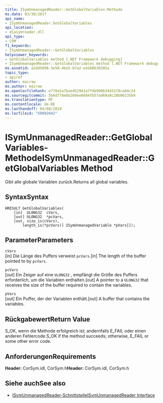 ```yaml
---
title: ISymUnmanagedReader::GetGlobalVariables-Methode
ms.date: 03/30/2017
api_name:
- ISymUnmanagedReader.GetGlobalVariables
api_location:
- diasymreader.dll
api_type:
- COM
f1_keywords:
- ISymUnmanagedReader::GetGlobalVariables
helpviewer_keywords:
- GetGlobalVariables method [.NET Framework debugging]
- ISymUnmanagedReader::GetGlobalVariables method [.NET Framework debugging]
ms.assetid: a2dd5098-3e58-4be5-b7a2-e4160b3b505a
topic_type:
- apiref
author: mairaw
ms.author: mairaw
ms.openlocfilehash: e778a5a7baed52941a7f4b990b34d31f8ca84c24
ms.sourcegitcommit: 5b6d778ebb269ee6684fb57ad69a8c28b06235b9
ms.translationtype: MT
ms.contentlocale: de-DE
ms.lasthandoff: 04/08/2019
ms.locfileid: "59092642"
---
```

# <a name="isymunmanagedreadergetglobalvariables-method"></a><span data-ttu-id="6eed7-102">ISymUnmanagedReader::GetGlobalVariables-Methode</span><span class="sxs-lookup"><span data-stu-id="6eed7-102">ISymUnmanagedReader::GetGlobalVariables Method</span></span>
<span data-ttu-id="6eed7-103">Gibt alle globale Variablen zurück.</span><span class="sxs-lookup"><span data-stu-id="6eed7-103">Returns all global variables.</span></span>  
  
## <a name="syntax"></a><span data-ttu-id="6eed7-104">Syntax</span><span class="sxs-lookup"><span data-stu-id="6eed7-104">Syntax</span></span>  
  
```  
HRESULT GetGlobalVariables(  
    [in]  ULONG32  cVars,  
    [out] ULONG32  *pcVars,  
    [out, size_is(cVars),  
        length_is(*pcVars)] ISymUnmanagedVariable *pVars[]);  
```  
  
## <a name="parameters"></a><span data-ttu-id="6eed7-105">Parameter</span><span class="sxs-lookup"><span data-stu-id="6eed7-105">Parameters</span></span>  
 `cVars`  
 <span data-ttu-id="6eed7-106">[in] Die Länge des Puffers verweist `pcVars`.</span><span class="sxs-lookup"><span data-stu-id="6eed7-106">[in] The length of the buffer pointed to by `pcVars`.</span></span>  
  
 `pcVars`  
 <span data-ttu-id="6eed7-107">[out] Ein Zeiger auf eine `ULONG32` , empfängt die Größe des Puffers erforderlich, um die Variablen enthalten.</span><span class="sxs-lookup"><span data-stu-id="6eed7-107">[out] A pointer to a `ULONG32` that receives the size of the buffer required to contain the variables.</span></span>  
  
 `pVars`  
 <span data-ttu-id="6eed7-108">[out] Ein Puffer, der der Variablen enthält.</span><span class="sxs-lookup"><span data-stu-id="6eed7-108">[out] A buffer that contains the variables.</span></span>  
  
## <a name="return-value"></a><span data-ttu-id="6eed7-109">Rückgabewert</span><span class="sxs-lookup"><span data-stu-id="6eed7-109">Return Value</span></span>  
 <span data-ttu-id="6eed7-110">S_OK, wenn die Methode erfolgreich ist; andernfalls E_FAIL oder einen anderen Fehlercode.</span><span class="sxs-lookup"><span data-stu-id="6eed7-110">S_OK if the method succeeds; otherwise, E_FAIL or some other error code.</span></span>  
  
## <a name="requirements"></a><span data-ttu-id="6eed7-111">Anforderungen</span><span class="sxs-lookup"><span data-stu-id="6eed7-111">Requirements</span></span>  
 <span data-ttu-id="6eed7-112">**Header:** CorSym.idl, CorSym.h</span><span class="sxs-lookup"><span data-stu-id="6eed7-112">**Header:** CorSym.idl, CorSym.h</span></span>  
  
## <a name="see-also"></a><span data-ttu-id="6eed7-113">Siehe auch</span><span class="sxs-lookup"><span data-stu-id="6eed7-113">See also</span></span>

- [<span data-ttu-id="6eed7-114">ISymUnmanagedReader-Schnittstelle</span><span class="sxs-lookup"><span data-stu-id="6eed7-114">ISymUnmanagedReader Interface</span></span>](../../../../docs/framework/unmanaged-api/diagnostics/isymunmanagedreader-interface.md)
